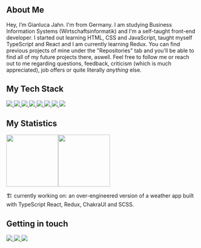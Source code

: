 ## About Me 
Hey, I’m Gianluca Jahn. I'm from Germany. I am studying Business Information Systems (Wirtschaftsinformatik) and I'm a self-taught front-end developer. I started out learning HTML, CSS and JavaScript, taught myself TypeScript and React and I am currently learning Redux. You can find previous projects of mine under the "Repositories" tab and you'll be able to find all of my future projects there, aswell. Feel free to follow me or reach out to me regarding questions, feedback, criticism (which is much appreciated), job offers or quite literally *anything* else. 

## My Tech Stack

<a href="https://reactjs.org/">
  <img src="https://img.shields.io/badge/React-20232A?style=for-the-badge&logo=react&logoColor=61DAFB" />
</a>

<a href="https://www.typescriptlang.org/">
  <img src="https://img.shields.io/badge/TypeScript-007ACC?style=for-the-badge&logo=typescript&logoColor=white" />
</a>

<a href="https://de.wikipedia.org/wiki/JavaScript">
  <img src="https://img.shields.io/badge/JavaScript-323330?style=for-the-badge&logo=javascript&logoColor=F7DF1E" />
</a>

<a href="https://sass-lang.com/">
  <img src="https://img.shields.io/badge/Sass-CC6699?style=for-the-badge&logo=sass&logoColor=white" />
</a>

<a href="https://getbootstrap.com/">
  <img src="https://img.shields.io/badge/Bootstrap-563D7C?style=for-the-badge&logo=bootstrap&logoColor=white" />
</a>

<a href="https://www.npmjs.com/">
  <img src="https://img.shields.io/badge/npm-CB3837?style=for-the-badge&logo=npm&logoColor=white" />
</a>

<a href="https://jestjs.io/">
  <img src="https://img.shields.io/badge/Jest-C21325?style=for-the-badge&logo=jest&logoColor=white" />
</a>

<a href="https://www.figma.com/">
  <img src="https://img.shields.io/badge/Figma-F24E1E?style=for-the-badge&logo=figma&logoColor=white" />
</a>

## My Statistics

<a href="https://www.adamalston.com/"><img height="137px" src="https://github-readme-stats.vercel.app/api/top-langs/?username=gianlucajahn&hide=html&hide_title=true&hide_border=true&layout=compact&langs_count=7&exclude_repo=comp426,Redvetures-Movie-Quotes&text_color=000&icon_color=fff" /><!-- wi*quL3fcV --><img height="137px" src="https://github-readme-stats.vercel.app/api?username=adamalston&hide_title=true&hide_border=true&show_icons=true&include_all_commits=true&count_private=true&line_height=21&text_color=000&icon_color=000" /></a>

🏗️ currently working on: an over-engineered version of a weather app built with TypeScript React, Redux, ChakraUI and SCSS.

## Getting in touch

<a href="https://mail.google.com/mail/u/0/?fs=1&to=gianluca.jahn98@gmail.com&su=Ihr+Anliegen&body=Ihre+Nachricht+an+mich&tf=cm">
  <img src="https://img.shields.io/badge/Gmail-D14836?style=for-the-badge&logo=gmail&logoColor=white" />
</a>

<a href="https://www.linkedin.com/in/gianlucajahn/">
  <img src="https://img.shields.io/badge/LinkedIn-0077B5?style=for-the-badge&logo=linkedin&logoColor=white" />
</a>

<a href="https://discordapp.com/users/556559991062921217">
  <img src="https://img.shields.io/badge/Discord-5865F2?style=for-the-badge&logo=discord&logoColor=white" />
</a>
